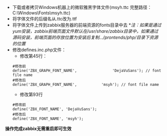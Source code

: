 * 下载或者拷贝Windows机器上的微软雅黑字体文件(msyh.ttc 完整路径：C:\Windows\Fonts\msyh.ttc)
* 将字体文件的后缀名从.ttc改为.ttf
* 将字体文件上传到zabbix服务器的前端资源的fonts目录中去
**注：如果是通过yum安装，zabbix前端页面文件默认在/usr/share/zabbix目录中，如果通过源码安装，前端页面的存放位置为安装后复制.../prontends/php/*目录下资源的位置**
* 修改defines.inc.php文件：
  * 修改第45行：
  ```
  #修改前
  define('ZBX_GRAPH_FONT_NAME',                'DejaVuSans'); // font file name
  #修改后
  define('ZBX_GRAPH_FONT_NAME',           'msyh'); // font file name

  ```
  * 修改第93行
  ```
  #修改前
  define('ZBX_FONT_NAME', 'DejaVuSans');
  #修改后
  define('ZBX_FONT_NAME', 'msyh');

  ```
**操作完成zabbix无需重启即可生效**
